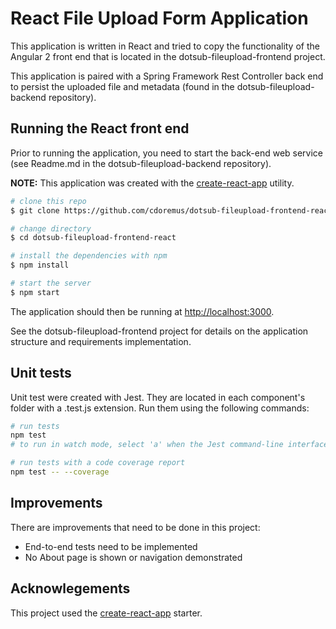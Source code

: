 # React File Upload Form Application

This application is written in React and tried to copy the functionality of the
Angular 2 front end that is located in the dotsub-fileupload-frontend project.

This application is paired with a Spring Framework Rest Controller back end
to persist the uploaded file and metadata (found in the dotsub-fileupload-backend repository).


## Running the React front end

Prior to running the application, you need to start the back-end web service
(see Readme.md in the dotsub-fileupload-backend repository).

**NOTE:** This application was created with the [create-react-app](https://github.com/facebookincubator/create-react-app) utility.

```bash
# clone this repo
$ git clone https://github.com/cdoremus/dotsub-fileupload-frontend-react.git

# change directory
$ cd dotsub-fileupload-frontend-react

# install the dependencies with npm
$ npm install

# start the server
$ npm start
```

The application should then be running at [http://localhost:3000](http://localhost:3000).

See the dotsub-fileupload-frontend project for details on the application structure and requirements implementation.

## Unit tests
Unit test were created with Jest. They are located in each component's folder with a .test.js extension.
Run them using the following commands:
```bash
# run tests
npm test
# to run in watch mode, select 'a' when the Jest command-line interface is launched

# run tests with a code coverage report
npm test -- --coverage
```
## Improvements
There are improvements that need to be done in this project:
* End-to-end tests need to be implemented
* No About page is shown or navigation demonstrated


## Acknowlegements

This project used the [create-react-app](https://github.com/facebookincubator/create-react-app) starter.
